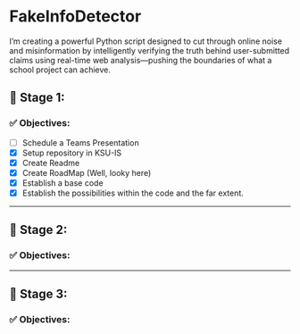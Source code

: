 # FakeInfoDetector
I’m creating a powerful Python script designed to cut through online noise and misinformation by intelligently verifying the truth behind user-submitted claims using real-time web analysis—pushing the boundaries of what a school project can achieve.

## 🚀 Stage 1:
### ✅ Objectives:
- [ ] Schedule a Teams Presentation
- [X] Setup repository in KSU-IS
- [X] Create Readme
- [X] Create RoadMap (Well, looky here)
- [X] Establish a base code
- [X] Establish the possibilities within the code and the far extent.

---

## 🧱 Stage 2:
### ✅ Objectives:

---

## 🚢 Stage 3:
### ✅ Objectives:

